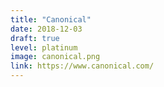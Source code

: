```yaml
---
title: "Canonical"
date: 2018-12-03
draft: true
level: platinum
image: canonical.png
link: https://www.canonical.com/
---
```



